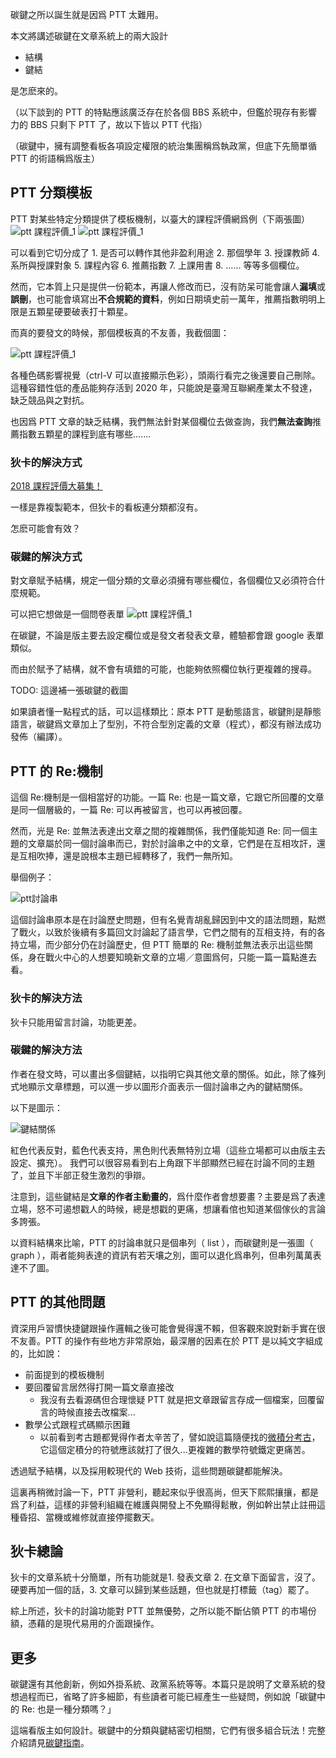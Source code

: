 碳鍵之所以誕生就是因爲 PTT 太難用。

本文將講述碳鍵在文章系統上的兩大設計

- 結構
- 鍵結

是怎麽來的。

（以下談到的 PTT 的特點應該廣泛存在於各個 BBS 系統中，但鑑於現存有影響力的 BBS 只剩下 PTT 了，故以下皆以 PTT 代指）

（碳鍵中，擁有調整看板各項設定權限的統治集團稱爲執政黨，但底下先簡單循 PTT 的術語稱爲版主）
## PTT 分類模板
PTT 對某些特定分類提供了模板機制，以臺大的課程評價網爲例（下兩張圖）
![ptt 課程評價_1](img/ptt課程評價_1.png)
![ptt 課程評價_1](img/ptt課程評價_2.png)

可以看到它切分成了 1. 是否可以轉作其他非盈利用途 2. 那個學年 3. 授課教師 4. 系所與授課對象 5. 課程內容 6. 推薦指數 7. 上課用書 8. ...... 等等多個欄位。

然而，它本質上只是提供一份範本，再讓人修改而已，沒有防呆可能會讓人**漏填**或**誤刪**，也可能會填寫出**不合規範的資料**，例如日期填史前一萬年，推薦指數明明上限是五顆星硬要破表打十顆星。

而真的要發文的時候，那個模板真的不友善，我截個圖：

![ptt 課程評價_1](img/ptt課程評價模板.png)

各種色碼影響視覺（ctrl-V 可以直接顯示色彩），頭兩行看完之後還要自己刪除。這種容錯性低的產品能夠存活到 2020 年，只能說是臺灣互聯網產業太不發達，缺乏競品與之對抗。

也因爲 PTT 文章的缺乏結構，我們無法針對某個欄位去做查詢，我們**無法查詢**推薦指數五顆星的課程到底有哪些.......

### 狄卡的解決方式
[2018 課程評價大募集！](https://www.dcard.tw/f/nctu/p/229424140)

一樣是靠複製範本，但狄卡的看板連分類都沒有。

怎麽可能會有效？

### 碳鍵的解決方式

對文章賦予結構，規定一個分類的文章必須擁有哪些欄位，各個欄位又必須符合什麼規範。

可以把它想做是一個問卷表單
![ptt 課程評價_1](img/課程評價表單.png)

在碳鍵，不論是版主要去設定欄位或是發文者發表文章，體驗都會跟 google 表單類似。

而由於賦予了結構，就不會有填錯的可能，也能夠依照欄位執行更複雜的搜尋。

TODO: 這邊補一張碳鍵的截圖

如果讀者懂一點程式的話，可以這樣類比：原本 PTT 是動態語言，碳鍵則是靜態語言，碳鍵爲文章加上了型別，不符合型別定義的文章（程式），都沒有辦法成功發佈（編譯）。

## PTT 的 Re:機制
這個 Re:機制是一個相當好的功能。一篇 Re: 也是一篇文章，它跟它所回覆的文章是同一個層級的，一篇 Re: 可以再被留言，也可以再被回覆。

然而，光是 Re: 並無法表達出文章之間的複雜關係，我們僅能知道 Re: 同一個主題的文章屬於同一個討論串而已，對於討論串之中的文章，它們是在互相攻訐，還是互相吹捧，還是說根本主題已經轉移了，我們一無所知。

舉個例子：

![ptt討論串](img/ptt討論串.png)

這個討論串原本是在討論歷史問題，但有名覺青胡亂歸因到中文的語法問題，點燃了戰火，以致於後續有多篇回文討論起了語言學，它們之間有的互相支持，有的各持立場，而少部分仍在討論歷史，但 PTT 簡單的 Re: 機制並無法表示出這些關係，身在戰火中心的人想要知曉新文章的立場／意圖爲何，只能一篇一篇點進去看。

### 狄卡的解決方法

狄卡只能用留言討論，功能更差。

### 碳鍵的解決方法

作者在發文時，可以畫出多個鍵結，以指明它與其他文章的關係。如此，除了條列式地顯示文章標題，可以進一步以圖形介面表示一個討論串之內的鍵結關係。

以下是圖示：

![鍵結關係](img/鍵結關係.png)

紅色代表反對，藍色代表支持，黑色則代表無特別立場（這些立場都可以由版主去設定、擴充）。 我們可以很容易看到右上角跟下半部顯然已經在討論不同的主題了，並且下半部正發生激烈的爭辯。

注意到，這些鍵結是**文章的作者主動畫的**，爲什麼作者會想要畫？主要是爲了表達立場，怒不可遏想戳人的時候，總是想戳的更痛，想讓看倌也知道某個傢伙的言論多誇張。

以資料結構來比喻，PTT 的討論串就只是個串列（ list ），而碳鍵則是一張圖（ graph ），兩者能夠表達的資訊有若天壤之別，圖可以退化爲串列，但串列萬萬表達不了圖。

## PTT 的其他問題
資深用戶習慣快捷鍵跟操作邏輯之後可能會覺得還不賴，但客觀來說對新手實在很不友善。PTT 的操作有些地方非常原始，最深層的因素在於 PTT 是以純文字組成的，比如說：

- 前面提到的模板機制
- 要回覆留言居然得打開一篇文章直接改
  - 我沒有去看源碼但合理懷疑 PTT 就是把文章跟留言存成一個檔案，回覆留言的時候直接去改檔案...
- 數學公式跟程式碼顯示困難
  - 以前看到考古題都覺得作者太辛苦了，譬如說這篇隨便找的[微積分考古](https://www.ptt.cc/man/NTU-Exam/DE0A/D245/D299/DDC7/D9B9/D4A6/M.1258555972.A.5BA.html)，它這個定積分的符號應該就打了很久...更複雜的數學符號鐵定更痛苦。

透過賦予結構，以及採用較現代的 Web 技術，這些問題碳鍵都能解決。

這裏再稍微討論一下，PTT 非營利，聽起來似乎很高尚，但天下熙熙攘攘，都是爲了利益，這樣的非營利組織在維護與開發上不免顯得鬆散，例如幹出禁止註冊這種昏招、當機或維修就直接停擺數天。

## 狄卡總論

狄卡的文章系統十分簡單，所有功能就是1. 發表文章 2. 在文章下面留言，沒了。硬要再加一個的話，3. 文章可以歸到某些話題，但也就是打標籤（tag）罷了。

綜上所述，狄卡的討論功能對 PTT 並無優勢，之所以能不斷佔領 PTT 的市場份額，憑藉的是現代易用的介面跟操作。

## 更多

碳鍵還有其他創新，例如外掛系統、政黨系統等等。本篇只是說明了文章系統的發想過程而已，省略了許多細節，有些讀者可能已經產生一些疑問，例如說「碳鍵中的 Re: 也是一種分類嗎？」

這端看版主如何設計。碳鍵中的分類與鍵結密切相關，它們有很多組合玩法！完整介紹請見[碳鍵指南](./指南.md)。